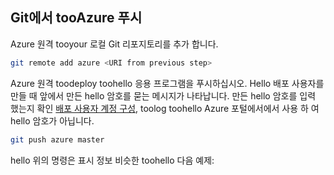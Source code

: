 ## <a name="push-tooazure-from-git"></a>Git에서 tooAzure 푸시

Azure 원격 tooyour 로컬 Git 리포지토리를 추가 합니다.

```bash
git remote add azure <URI from previous step>
```

Azure 원격 toodeploy toohello 응용 프로그램을 푸시하십시오. Hello 배포 사용자를 만들 때 앞에서 만든 hello 암호를 묻는 메시지가 나타납니다. 만든 hello 암호를 입력 했는지 확인 [배포 사용자 계정 구성](#configure-a-deployment-user), toolog toohello Azure 포털에서에서 사용 하 여 hello 암호가 아닙니다.

```bash
git push azure master
```

hello 위의 명령은 표시 정보 비슷한 toohello 다음 예제:

